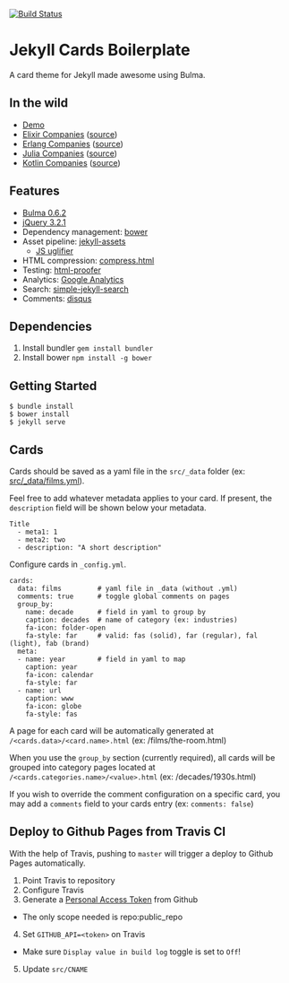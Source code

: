 [![Build Status](https://travis-ci.org/burden/jekyll-cards-boilerplate.svg?branch=master)](https://travis-ci.org/burden/jekyll-cards-boilerplate)
# Jekyll Cards Boilerplate

A card theme for Jekyll made awesome using Bulma.

## In the wild

- [Demo](https://jekyll-cards-boilerplate.burden.cc/)
- [Elixir Companies](https://elixir-companies.com) ([source](https://github.com/doomspork/elixir-companies))
- [Erlang Companies](https://erlang-companies.org) ([source](https://github.com/starbelly/erlang-companies))
- [Julia Companies](https://julia-companies.org) ([source](https://github.com/cursorinsight/julia-companies))
- [Kotlin Companies](https://kotlin-companies.com) ([source](https://github.com/utensils/kotlin-companies))


## Features

- [Bulma 0.6.2](https://github.com/jgthms/bulma/tree/0.6.2)
- [jQuery 3.2.1](https://github.com/jquery/jquery/tree/3.2.1)
- Dependency management: [bower](https://bower.io)
- Asset pipeline: [jekyll-assets](https://rubygems.org/gems/jekyll-assets)
  - [JS uglifier](https://rubygems.org/gems/uglifier/versions/3.2.0)
- HTML compression: [compress.html](http://jch.penibelst.de/)
- Testing: [html-proofer](https://github.com/gjtorikian/html-proofer)
- Analytics: [Google Analytics](https://www.google.com/analytics/)
- Search: [simple-jekyll-search](https://github.com/christian-fei/Simple-Jekyll-Search/tree/v1.7.0)
- Comments: [disqus](https://disqus.com)


## Dependencies

1. Install bundler `gem install bundler`
2. Install bower `npm install -g bower`

## Getting Started

```
$ bundle install
$ bower install
$ jekyll serve
```


## Cards

Cards should be saved as a yaml file in the `src/_data` folder (ex: [src/_data/films.yml](https://github.com/burden/jekyll-cards-boilerplate/blob/master/src/_data/films.yml)).

Feel free to add whatever metadata applies to your card. If present, the `description` field will be shown below your metadata.
```
Title
  - meta1: 1
  - meta2: two
  - description: "A short description"
```


Configure cards in `_config.yml`.

```
cards:
  data: films         # yaml file in _data (without .yml)
  comments: true      # toggle global comments on pages
  group_by:
    name: decade      # field in yaml to group by
    caption: decades  # name of category (ex: industries)  
    fa-icon: folder-open
    fa-style: far     # valid: fas (solid), far (regular), fal (light), fab (brand)
  meta:
  - name: year        # field in yaml to map
    caption: year
    fa-icon: calendar
    fa-style: far
  - name: url
    caption: www
    fa-icon: globe
    fa-style: fas

```

A page for each card will be automatically generated at `/<cards.data>/<card.name>.html` (ex: /films/the-room.html)

When you use the `group_by` section (currently required), all cards will be grouped into category pages located at `/<cards.categories.name>/<value>.html` (ex: /decades/1930s.html)

If you wish to override the comment configuration on a specific card, you may add a `comments` field to your cards entry (ex: `comments: false`)



## Deploy to Github Pages from Travis CI
With the help of Travis, pushing to `master` will trigger a deploy to Github Pages automatically.

1. Point Travis to repository
2. Configure Travis
3. Generate a [Personal Access Token](https://github.com/settings/tokens) from Github
  - The only scope needed is repo:public_repo
4. Set `GITHUB_API=<token>` on Travis
  - Make sure `Display value in build log` toggle is set to `Off`!
5. Update `src/CNAME`
